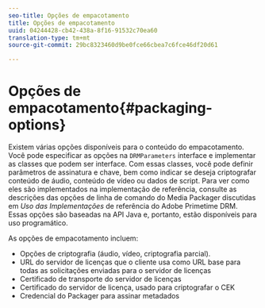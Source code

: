 ```yaml
---
seo-title: Opções de empacotamento
title: Opções de empacotamento
uuid: 04244428-cb42-438a-8f16-91532c70ea60
translation-type: tm+mt
source-git-commit: 29bc8323460d9be0fce66cbea7c6fce46df20d61

---
```



# Opções de empacotamento{#packaging-options}

Existem várias opções disponíveis para o conteúdo do empacotamento. Você pode especificar as opções na `DRMParameters` interface e implementar as classes que podem ser interface. Com essas classes, você pode definir parâmetros de assinatura e chave, bem como indicar se deseja criptografar conteúdo de áudio, conteúdo de vídeo ou dados de script. Para ver como eles são implementados na implementação de referência, consulte as descrições das opções de linha de comando do Media Packager discutidas em *Uso das Implementações* de referência do Adobe Primetime DRM. Essas opções são baseadas na API Java e, portanto, estão disponíveis para uso programático.

As opções de empacotamento incluem:

* Opções de criptografia (áudio, vídeo, criptografia parcial).
* URL do servidor de licenças que o cliente usa como URL base para todas as solicitações enviadas para o servidor de licenças
* Certificado de transporte do servidor de licenças
* Certificado do servidor de licença, usado para criptografar o CEK
* Credencial do Packager para assinar metadados

